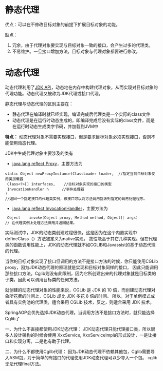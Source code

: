 # 静态代理

优点：可以在不修改目标对象的前提下扩展目标对象的功能。

缺点：

1. 冗余。由于代理对象要实现与目标对象一致的接口，会产生过多的代理类。
2. 不易维护。一旦接口增加方法，目标对象与代理对象都要进行修改。

# 动态代理

动态代理利用了[JDK API](http://tool.oschina.net/uploads/apidocs/jdk-zh/)，动态地在内存中构建代理对象，从而实现对目标对象的代理功能。动态代理又被称为JDK代理或接口代理。

静态代理与动态代理的区别主要在：

- 静态代理在编译时就已经实现，编译完成后代理类是一个实际的class文件
- 动态代理是在运行时动态生成的，即编译完成后没有实际的class文件，而是在运行时动态生成类字节码，并加载到JVM中

**特点：**
动态代理对象不需要实现接口，但是要求目标对象必须实现接口，否则不能使用动态代理。

JDK中生成代理对象主要涉及的类有

- [java.lang.reflect Proxy](http://tool.oschina.net/uploads/apidocs/jdk-zh/java/lang/reflect/Proxy.html)，主要方法为

```
static Object newProxyInstance(ClassLoader loader,  //指定当前目标对象使用类加载器
 Class<?>[] interfaces,    //目标对象实现的接口的类型
 InvocationHandler h      //事件处理器
) 
//返回一个指定接口的代理类实例，该接口可以将方法调用指派到指定的调用处理程序。
```

- [java.lang.reflect InvocationHandler](http://tool.oschina.net/uploads/apidocs/jdk-zh/java/lang/reflect/InvocationHandler.html)，主要方法为

```
 Object    invoke(Object proxy, Method method, Object[] args) 
// 在代理实例上处理方法调用并返回结果。
```



实际测试中，JDK的动态类创建过程很快，这是因为在这个内置实现中defineClass（）方法被定义为native实现，
故性能高于其它几种实现。但在代理类的函数调用性能上，JDK的动态代理就不如CGLIB和Javassist的基于动态代理的代理。



当你的目标对象实现了接口但调用的方法不是接口方法的时候，你只能使用CGLib proxy，因为JDK动态代理的原理就是实现和目标对象同样的接口， 因此只能调用那些接口方法。Cglib则没有此限制，因为它所创建出来的代理对象就是目标类的子类，因此可以调用目标类的任何方法。

就创建的动态代理对象的性能来说，CGLib 是 JDK 的 10 倍，而创建动态代理对象所花费的时间上，CGLib 却比 JDK 多花 8 倍的时间。 所以，对于单例模式或者具有实例池的代理类，适合采用 CGLib 技术，反之，则适合采用 JDK 技术。

SpringAOP会优先选择JDK动态代理，当调用方法不是接口方法时，就只能选择Cglib了

一、为什么不直接都使用JDK动态代理：
JDK动态代理只能代理接口类，所以很多人设计架构的时候会使用
XxxService, XxxServiceImpl的形式设计，一是让接口和实现分离，二是也有助于代理。

 二、为什么不都使用Cgilb代理： 因为JDK动态代理不依赖其他包，Cglib需要导入ASM包，对于简单的有接口的代理使用JDK动态代理可以少导入一个包。 cglib无法代理final方法。 

  

 

 

 